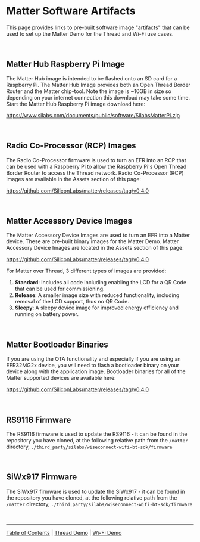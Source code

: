 # Matter Software Artifacts

This page provides links to pre-built software image "artifacts" that can be
used to set up the Matter Demo for the Thread and Wi-Fi use cases.

<br>

## Matter Hub Raspberry Pi Image

The Matter Hub image is intended to be flashed onto an SD card for a Raspberry
Pi. The Matter Hub Image provides both an Open Thread Border Router and the
Matter chip-tool. Note the image is ~10GB in size so depending on your internet
connection this download may take some time. Start the Matter Hub Raspberry Pi
image download here:

https://www.silabs.com/documents/public/software/SilabsMatterPi.zip

<br>

## Radio Co-Processor (RCP) Images

The Radio Co-Processor firmware is used to turn an EFR into an RCP that can be
used with a Raspberry Pi to allow the Raspberry Pi's Open Thread Border Router
to access the Thread network. Radio Co-Processor (RCP) images are available in
the Assets section of this page:

https://github.com/SiliconLabs/matter/releases/tag/v0.4.0

<br>

## Matter Accessory Device Images

The Matter Accessory Device Images are used to turn an EFR into a Matter device.
These are pre-built binary images for the Matter Demo. Matter Accessory Device
Images are located in the Assets section of this page:

https://github.com/SiliconLabs/matter/releases/tag/v0.4.0

For Matter over Thread, 3 different types of images are provided:

1. **Standard**: Includes all code including enabling the LCD for a QR Code that can be used for commissioning.
2. **Release**: A smaller image size with reduced functionality, including removal of the LCD support, thus no QR Code.
3. **Sleepy**: A sleepy device image for improved energy efficiency and running on battery power.

<br>

## Matter Bootloader Binaries

If you are using the OTA functionality and especially if you are using an
EFR32MG2x device, you will need to flash a bootloader binary on your device along
with the application image. Bootloader binaries for all of the Matter supported
devices are available here:

https://github.com/SiliconLabs/matter/releases/tag/v0.4.0

<br>

## RS9116 Firmware

The RS9116 firmware is used to update the RS9116 - it can be found in the
repository you have cloned, at the following relative path from the `/matter`
directory, `./third_party/silabs/wiseconnect-wifi-bt-sdk/firmware`

<br>

## SiWx917 Firmware

The SiWx917 firmware is used to update the SiWx917 - it can be found in the
repository you have cloned, at the following relative path from the `/matter`
directory, `./third_party/silabs/wiseconnect-wifi-bt-sdk/firmware`

<br>

---

[Table of Contents](../README.md) | [Thread Demo](../thread/DEMO_OVERVIEW.md) |
[Wi-Fi Demo](../wifi/DEMO_OVERVIEW.md)
